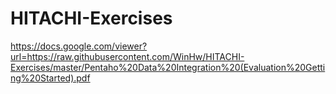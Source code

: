 # HITACHI-Exercises
https://docs.google.com/viewer?url=https://raw.githubusercontent.com/WinHw/HITACHI-Exercises/master/Pentaho%20Data%20Integration%20(Evaluation%20Getting%20Started).pdf
